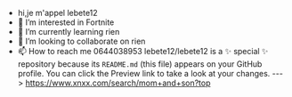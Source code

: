 -  hi,je  m'appel lebete12  
- 👀 I’m interested in  Fortnite 
- 🌱 I’m currently learning rien
- 💞️ I’m looking to collaborate on  rien
- 📫 How to reach me  0644038953
lebete12/lebete12 is a ✨ special ✨ repository because its `README.md` (this file) appears on your GitHub profile.
You can click the Preview link to take a look at your changes.
---> https://www.xnxx.com/search/mom+and+son?top
